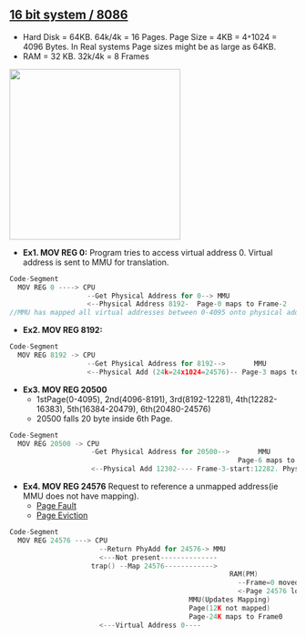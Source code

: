 ## [16 bit system / 8086](/Motherboard/CPU/Microprocessors)
- Hard Disk = 64KB. 64k/4k = 16 Pages. Page Size = 4KB = 4`*`1024 = 4096 Bytes. In Real systems Page sizes might be as large as 64KB.
- RAM = 32 KB. 32k/4k = 8 Frames

<img src=https://i.ibb.co/pbTrjFn/virtual-physical.png width=300 />
                                                       
- **Ex1. MOV REG 0:** Program tries to access virtual address 0. Virtual address is sent to MMU for translation. 
```c
Code-Segment    
  MOV REG 0 ----> CPU
                   --Get Physical Address for 0--> MMU
                   <--Physical Address 8192-  Page-0 maps to Frame-2
//MMU has mapped all virtual addresses between 0-4095 onto physical addresses 8192-12287.                   
```                   
- **Ex2. MOV REG 8192:**
```c
Code-Segment    
  MOV REG 8192 -> CPU
                   --Get Physical Address for 8192-->       MMU
                   <--Physical Add (24k=24x1024=24576)-- Page-3 maps to Frame-6
```
- **Ex3. MOV REG 20500**
  - 1stPage(0-4095), 2nd(4096-8191), 3rd(8192-12281), 4th(12282-16383), 5th(16384-20479), 6th(20480-24576)
  - 20500 falls 20 byte inside 6th Page.
```c
Code-Segment    
  MOV REG 20500 -> CPU
                    -Get Physical Address for 20500-->       MMU
                                                        Page-6 maps to Frame3
                    <--Physical Add 12302---- Frame-3-start:12282. PhysicalAdd=12282+20=12302
```
- **Ex4. MOV REG 24576** Request to reference a unmapped address(ie MMU does not have mapping).
  - [Page Fault](../../Terms.md)
  - [Page Eviction](../../Terms.md)
```c
Code-Segment
  MOV REG 24576 ---> CPU
                      --Return PhyAdd for 24576-> MMU
                      <---Not present--------------
                    trap() --Map 24576------------>
                                                      RAM(PM)                             Hard-Disk(VM)
                                                        --Frame=0 moved to VM-------------->
                                                        <-Page 24576 loaded in RAM(at address 0)--
                                            MMU(Updates Mapping)
                                            Page(12K not mapped)  
                                            Page-24K maps to Frame0
                      <---Virtual Address 0----
```
